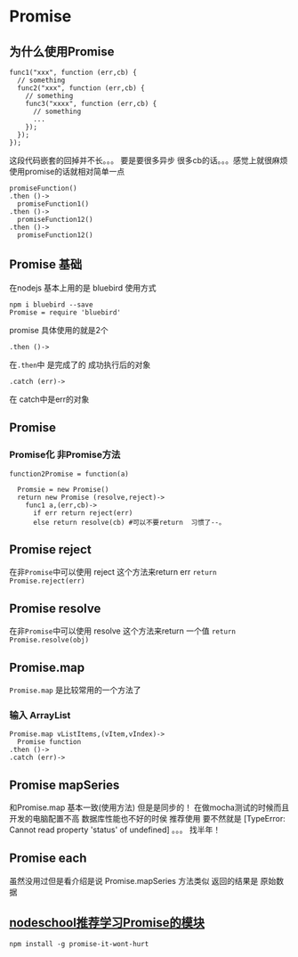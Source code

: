 # Promise
## 为什么使用Promise

```
func1("xxx", function (err,cb) {
  // something
  func2("xxx", function (err,cb) {
    // something
    func3("xxxx", function (err,cb) {
      // something
      ...
    });
  });
});
```
这段代码嵌套的回掉并不长。。。 要是要很多异步 很多cb的话。。。感觉上就很麻烦
使用promise的话就相对简单一点
```
promiseFunction()
.then ()->
  promiseFunction1()
.then ()->
  promiseFunction12()
.then ()->
  promiseFunction12()
```

## Promise 基础
在nodejs 基本上用的是 bluebird
使用方式
```
npm i bluebird --save
Promise = require 'bluebird'
```
promise 
具体使用的就是2个

```
.then ()->
```
在`.then`中 是完成了的 成功执行后的对象

```
.catch (err)->
```
在 catch中是err的对象

## Promise 
### Promise化 非Promise方法

```
function2Promise = function(a)

  Promsie = new Promise()
  return new Promise (resolve,reject)->
    func1 a,(err,cb)->
      if err return reject(err)
      else return resolve(cb) #可以不要return  习惯了--。
  ```
  
## Promise reject
在非`Promise`中可以使用 reject 这个方法来return err
`return Promise.reject(err)`
## Promise resolve
在非`Promise`中可以使用 resolve 这个方法来return 一个值
`return Promise.resolve(obj)`
## Promise.map
 `Promise.map` 是比较常用的一个方法了
### 输入 ArrayList
 ```
 Promise.map vListItems,(vItem,vIndex)->
   Promise function
 .then ()->
 .catch (err)->
 ```
## Promise mapSeries 
 和Promise.map 基本一致(使用方法)
 但是是同步的！
 在做mocha测试的时候而且开发的电脑配置不高 数据库性能也不好的时侯 推荐使用
 要不然就是 [TypeError: Cannot read property 'status' of undefined] 。。。
 找半年！
## Promise each 
  虽然没用过但是看介绍是说 Promise.mapSeries 方法类似
  返回的结果是 原始数据
##  [nodeschool推荐学习Promise的模块](http://nodeschool.io/zh-cn/#workshopper-list)
```
npm install -g promise-it-wont-hurt
```
